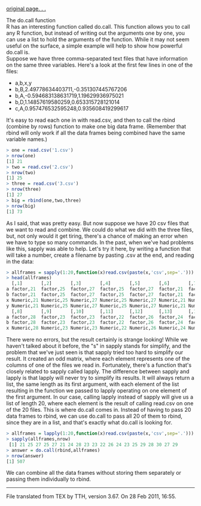 <a href="https://www.stat.berkeley.edu/~s133/Docall.html">original page. . .</a><br/>

The do.call function<br/>
R has an interesting function called do.call. This function allows you to call any R function, but instead of writing out the arguments one by one, you can use a list to hold the arguments of the function. While it may not seem useful on the surface, a simple example will help to show how powerful do.call is.<br/>
Suppose we have three comma-separated text files that have information on the same three variables. Here's a look at the first few lines in one of the files:

- a,b,x,y
- b,B,2.49778634403711,-0.351307445767206
- b,A,-0.594683138631719,1.19629936975021
- b,D,1.14857619580259,0.653315728121014
- c,A,0.957476532595248,0.935608419299617

It's easy to read each one in with read.csv, and then to call the rbind (combine by rows) function to make one big data frame. (Remember that rbind will only work if all the data frames being combined have the same variable names.)

```R
> one = read.csv('1.csv')
> nrow(one)
[1] 21
> two = read.csv('2.csv')
> nrow(two)
[1] 25
> three = read.csv('3.csv')
> nrow(three)
[1] 27
> big = rbind(one,two,three)
> nrow(big)
[1] 73
```

As I said, that was pretty easy. But now suppose we have 20 csv files that we want to read and combine. We could do what we did with the three files, but, not only would it get tiring, there's a chance of making an error when we have to type so many commands.
In the past, when we've had problems like this, sapply was able to help. Let's try it here, by writing a function that will take a number, create a filename by pasting .csv at the end, and reading in the data:

```R
> allframes = sapply(1:20,function(x)read.csv(paste(x,'csv',sep='.')))
> head(allframes)
  [,1]       [,2]       [,3]       [,4]       [,5]       [,6]       [,7]
a factor,21  factor,25  factor,27  factor,25  factor,27  factor,21  factor,24
b factor,21  factor,25  factor,27  factor,25  factor,27  factor,21  factor,24
x Numeric,21 Numeric,25 Numeric,27 Numeric,25 Numeric,27 Numeric,21 Numeric,24
y Numeric,21 Numeric,25 Numeric,27 Numeric,25 Numeric,27 Numeric,21 Numeric,24
  [,8]       [,9]       [,10]      [,11]      [,12]      [,13]      [,14]
a factor,28  factor,23  factor,23  factor,22  factor,26  factor,24  factor,23
b factor,28  factor,23  factor,23  factor,22  factor,26  factor,24  factor,23
x Numeric,28 Numeric,23 Numeric,23 Numeric,22 Numeric,26 Numeric,24 Numeric,23
```

There were no errors, but the result certainly is strange looking! While we haven't talked about it before, the "s" in sapply stands for simplify, and the problem that we've just seen is that sapply tried too hard to simplify our result. It created an odd matrix, where each element represents one of the columns of one of the files we read in. Fortunately, there's a function that's closely related to sapply called lapply. The difference between sapply and lapply is that lapply will never try to simplify its results. It will always return a list, the same length as its first argument, with each element of the list resulting in the function we passed to lapply operating on one element of the first argument. In our case, calling lapply instead of sapply will give us a list of length 20, where each element is the result of calling read.csv on one of the 20 files. This is where do.call comes in. Instead of having to pass 20 data frames to rbind, we can use do.call to pass all 20 of them to rbind, since they are in a list, and that's exactly what do.call is looking for.

```R
> allframes = lapply(1:20,function(x)read.csv(paste(x,'csv',sep='.')))
> sapply(allframes,nrow)
 [1] 21 25 27 25 27 21 24 28 23 23 22 26 24 23 25 29 28 30 27 29
> answer = do.call(rbind,allframes)
> nrow(answer)
[1] 507
```

We can combine all the data frames without storing them separately or passing them individually to rbind.

<hr>
File translated from TEX by TTH, version 3.67.
On 28 Feb 2011, 16:55.
